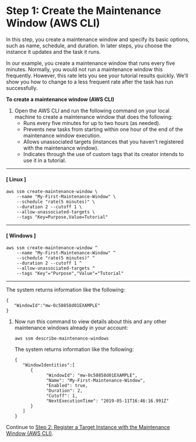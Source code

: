 # Step 1: Create the Maintenance Window \(AWS CLI\)<a name="mw-cli-tutorial-create-mw"></a>

In this step, you create a maintenance window and specify its basic options, such as name, schedule, and duration\. In later steps, you choose the instance it updates and the task it runs\.

In our example, you create a maintenance window that runs every five minutes\. Normally, you would not run a maintenance window this frequently\. However, this rate lets you see your tutorial results quickly\. We'll show you how to change to a less frequent rate after the task has run successfully\.

**To create a maintenance window \(AWS CLI\)**

1. Open the AWS CLI and run the following command on your local machine to create a maintenance window that does the following:
   + Runs every five minutes for up to two hours \(as needed\)\.
   + Prevents new tasks from starting within one hour of the end of the maintenance window execution\.
   + Allows unassociated targets \(instances that you haven't registered with the maintenance window\)\.
   + Indicates through the use of custom tags that its creator intends to use it in a tutorial\.

------
#### [ Linux ]

   ```
   aws ssm create-maintenance-window \
       --name "My-First-Maintenance-Window" \
       --schedule "rate(5 minutes)" \
       --duration 2 --cutoff 1 \
       --allow-unassociated-targets \
       --tags "Key=Purpose,Value=Tutorial"
   ```

------
#### [ Windows ]

   ```
   aws ssm create-maintenance-window ^
       --name "My-First-Maintenance-Window" ^
       --schedule "rate(5 minutes)" ^
       --duration 2 --cutoff 1 ^
       --allow-unassociated-targets ^
       --tags "Key"="Purpose","Value"="Tutorial"
   ```

------

   The system returns information like the following:

   ```
   {
      "WindowId":"mw-0c50858d01EXAMPLE"
   }
   ```

1. Now run this command to view details about this and any other maintenance windows already in your account:

   ```
   aws ssm describe-maintenance-windows
   ```

   The system returns information like the following:

   ```
   {
      "WindowIdentities":[
         {
               "WindowId": "mw-0c50858d01EXAMPLE",
               "Name": "My-First-Maintenance-Window",
               "Enabled": true,
               "Duration": 2,
               "Cutoff": 1,
               "NextExecutionTime": "2019-05-11T16:46:16.991Z"
         }
      ]
   }
   ```

Continue to [Step 2: Register a Target Instance with the Maintenance Window \(AWS CLI\)](mw-cli-tutorial-targets.md)\.